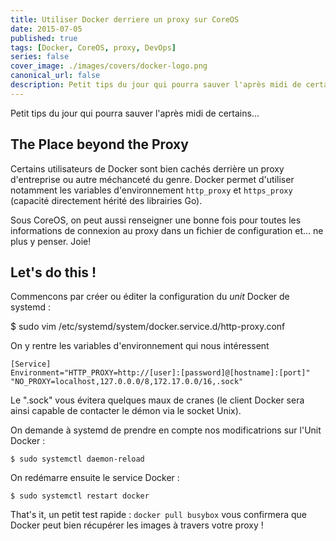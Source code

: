 ```yaml
---
title: Utiliser Docker derriere un proxy sur CoreOS
date: 2015-07-05
published: true
tags: [Docker, CoreOS, proxy, DevOps]
series: false
cover_image: ./images/covers/docker-logo.png
canonical_url: false
description: Petit tips du jour qui pourra sauver l'après midi de certains...
---
```


Petit tips du jour qui pourra sauver l'après midi de certains...

## The Place beyond the Proxy

Certains utilisateurs de Docker sont bien cachés derrière un proxy d'entreprise ou autre méchanceté du genre. Docker permet d'utiliser notamment les variables d'environnement `http_proxy` et `https_proxy` (capacité directement hérité des librairies Go).

Sous CoreOS, on peut aussi renseigner une bonne fois pour toutes les informations de connexion au proxy dans un fichier de configuration et... ne plus y penser. Joie!

## Let's do this !

Commencons par créer ou éditer la configuration du _unit_ Docker de systemd :

\$ sudo vim /etc/systemd/system/docker.service.d/http-proxy.conf

On y rentre les variables d'environnement qui nous intéressent

    [Service]
    Environment="HTTP_PROXY=http://[user]:[password]@[hostname]:[port]" "NO_PROXY=localhost,127.0.0.0/8,172.17.0.0/16,.sock"

Le ".sock" vous évitera quelques maux de cranes (le client Docker sera ainsi capable de contacter le démon via le socket Unix).

On demande à systemd de prendre en compte nos modificatrions sur l'Unit Docker :

    $ sudo systemctl daemon-reload

On redémarre ensuite le service Docker :

    $ sudo systemctl restart docker

That's it, un petit test rapide : `docker pull busybox` vous confirmera que Docker peut bien récupérer les images à travers votre proxy !
